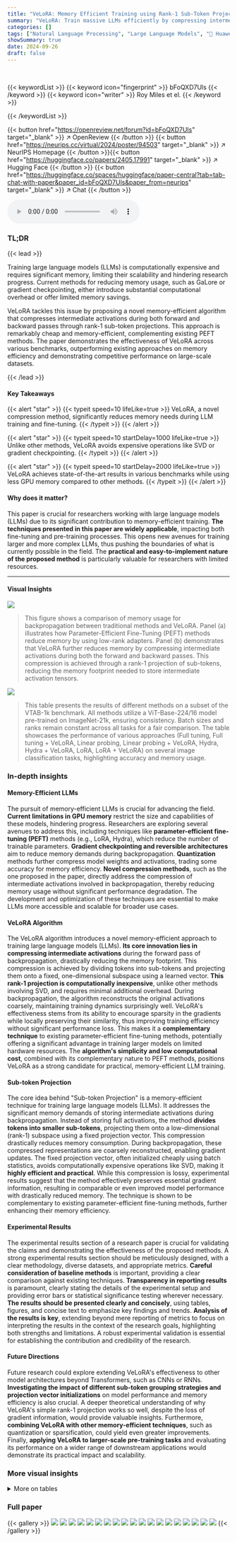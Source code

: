 ```yaml
---
title: "VeLoRA: Memory Efficient Training using Rank-1 Sub-Token Projections"
summary: "VeLoRA: Train massive LLMs efficiently by compressing intermediate activations!"
categories: []
tags: ["Natural Language Processing", "Large Language Models", "🏢 Huawei Noah's Ark Lab",]
showSummary: true
date: 2024-09-26
draft: false
---
```


<br>

{{< keywordList >}}
{{< keyword icon="fingerprint" >}} bFoQXD7Uls {{< /keyword >}}
{{< keyword icon="writer" >}} Roy Miles et el. {{< /keyword >}}
 
{{< /keywordList >}}

{{< button href="https://openreview.net/forum?id=bFoQXD7Uls" target="_blank" >}}
↗ OpenReview
{{< /button >}}
{{< button href="https://neurips.cc/virtual/2024/poster/94503" target="_blank" >}}
↗ NeurIPS Homepage
{{< /button >}}{{< button href="https://huggingface.co/papers/2405.17991" target="_blank" >}}
↗ Hugging Face
{{< /button >}}
{{< button href="https://huggingface.co/spaces/huggingface/paper-central?tab=tab-chat-with-paper&paper_id=bFoQXD7Uls&paper_from=neurips" target="_blank" >}}
↗ Chat
{{< /button >}}



<audio controls>
    <source src="https://ai-paper-reviewer.com/bFoQXD7Uls/podcast.wav" type="audio/wav">
    Your browser does not support the audio element.
</audio>


### TL;DR


{{< lead >}}

Training large language models (LLMs) is computationally expensive and requires significant memory, limiting their scalability and hindering research progress.  Current methods for reducing memory usage, such as GaLore or gradient checkpointing, either introduce substantial computational overhead or offer limited memory savings. 



VeLoRA tackles this issue by proposing a novel memory-efficient algorithm that compresses intermediate activations during both forward and backward passes through rank-1 sub-token projections.  This approach is remarkably cheap and memory-efficient, complementing existing PEFT methods.  The paper demonstrates the effectiveness of VeLoRA across various benchmarks, outperforming existing approaches on memory efficiency and demonstrating competitive performance on large-scale datasets.

{{< /lead >}}


#### Key Takeaways

{{< alert "star" >}}
{{< typeit speed=10 lifeLike=true >}} VeLoRA, a novel compression method, significantly reduces memory needs during LLM training and fine-tuning. {{< /typeit >}}
{{< /alert >}}

{{< alert "star" >}}
{{< typeit speed=10 startDelay=1000 lifeLike=true >}} Unlike other methods, VeLoRA avoids expensive operations like SVD or gradient checkpointing. {{< /typeit >}}
{{< /alert >}}

{{< alert "star" >}}
{{< typeit speed=10 startDelay=2000 lifeLike=true >}} VeLoRA achieves state-of-the-art results in various benchmarks while using less GPU memory compared to other methods. {{< /typeit >}}
{{< /alert >}}

#### Why does it matter?
This paper is crucial for researchers working with large language models (LLMs) due to its significant contribution to memory-efficient training.  **The techniques presented in this paper are widely applicable**, impacting both fine-tuning and pre-training processes.  This opens new avenues for training larger and more complex LLMs, thus pushing the boundaries of what is currently possible in the field. The **practical and easy-to-implement nature of the proposed method** is particularly valuable for researchers with limited resources.

------
#### Visual Insights



![](https://ai-paper-reviewer.com/bFoQXD7Uls/figures_1_1.jpg)

> This figure shows a comparison of memory usage for backpropagation between traditional methods and VeLoRA.  Panel (a) illustrates how Parameter-Efficient Fine-Tuning (PEFT) methods reduce memory by using low-rank adapters. Panel (b) demonstrates that VeLoRA further reduces memory by compressing intermediate activations during both the forward and backward passes. This compression is achieved through a rank-1 projection of sub-tokens, reducing the memory footprint needed to store intermediate activation tensors.





![](https://ai-paper-reviewer.com/bFoQXD7Uls/tables_4_1.jpg)

> This table presents the results of different methods on a subset of the VTAB-1k benchmark.  All methods utilize a ViT-Base-224/16 model pre-trained on ImageNet-21k, ensuring consistency. Batch sizes and ranks remain constant across all tasks for a fair comparison. The table showcases the performance of various approaches (Full tuning, Full tuning + VeLoRA, Linear probing, Linear probing + VeLoRA, Hydra, Hydra + VeLoRA, LoRA, LoRA + VeLoRA) on several image classification tasks, highlighting accuracy and memory usage.





### In-depth insights


#### Memory-Efficient LLMs
The pursuit of memory-efficient LLMs is crucial for advancing the field.  **Current limitations in GPU memory** restrict the size and capabilities of these models, hindering progress.  Researchers are exploring several avenues to address this, including techniques like **parameter-efficient fine-tuning (PEFT)** methods (e.g., LoRA,  Hydra), which reduce the number of trainable parameters.  **Gradient checkpointing and reversible architectures** aim to reduce memory demands during backpropagation.  **Quantization** methods further compress model weights and activations, trading some accuracy for memory efficiency.  **Novel compression methods**, such as the one proposed in the paper, directly address the compression of intermediate activations involved in backpropagation, thereby reducing memory usage without significant performance degradation.  The development and optimization of these techniques are essential to make LLMs more accessible and scalable for broader use cases.

#### VeLoRA Algorithm
The VeLoRA algorithm introduces a novel memory-efficient approach to training large language models (LLMs).  **Its core innovation lies in compressing intermediate activations** during the forward pass of backpropagation, drastically reducing the memory footprint.  This compression is achieved by dividing tokens into sub-tokens and projecting them onto a fixed, one-dimensional subspace using a learned vector.  **This rank-1 projection is computationally inexpensive**, unlike other methods involving SVD, and requires minimal additional overhead. During backpropagation, the algorithm reconstructs the original activations coarsely, maintaining training dynamics surprisingly well.  VeLoRA's effectiveness stems from its ability to encourage sparsity in the gradients while locally preserving their similarity, thus improving training efficiency without significant performance loss. This makes it a **complementary technique** to existing parameter-efficient fine-tuning methods, potentially offering a significant advantage in training larger models on limited hardware resources.  The **algorithm's simplicity and low computational cost**, combined with its complementary nature to PEFT methods, positions VeLoRA as a strong candidate for practical, memory-efficient LLM training.

#### Sub-token Projection
The core idea behind "Sub-token Projection" is a memory-efficient technique for training large language models (LLMs).  It addresses the significant memory demands of storing intermediate activations during backpropagation. Instead of storing full activations, the method **divides tokens into smaller sub-tokens**, projecting them onto a low-dimensional (rank-1) subspace using a fixed projection vector. This compression drastically reduces memory consumption. During backpropagation, these compressed representations are coarsely reconstructed, enabling gradient updates. The fixed projection vector, often initialized cheaply using batch statistics, avoids computationally expensive operations like SVD, making it **highly efficient and practical**. While this compression is lossy, experimental results suggest that the method effectively preserves essential gradient information, resulting in comparable or even improved model performance with drastically reduced memory. The technique is shown to be complementary to existing parameter-efficient fine-tuning methods, further enhancing their memory efficiency.

#### Experimental Results
The experimental results section of a research paper is crucial for validating the claims and demonstrating the effectiveness of the proposed methods.  A strong experimental results section should be meticulously designed, with a clear methodology, diverse datasets, and appropriate metrics.  **Careful consideration of baseline methods** is important, providing a clear comparison against existing techniques.  **Transparency in reporting results** is paramount, clearly stating the details of the experimental setup and providing error bars or statistical significance testing wherever necessary.  **The results should be presented clearly and concisely**, using tables, figures, and concise text to emphasize key findings and trends.  **Analysis of the results is key**, extending beyond mere reporting of metrics to focus on interpreting the results in the context of the research goals, highlighting both strengths and limitations.  A robust experimental validation is essential for establishing the contribution and credibility of the research.

#### Future Directions
Future research could explore extending VeLoRA's effectiveness to other model architectures beyond Transformers, such as CNNs or RNNs.  **Investigating the impact of different sub-token grouping strategies and projection vector initializations** on model performance and memory efficiency is also crucial.  A deeper theoretical understanding of why VeLoRA's simple rank-1 projection works so well, despite the loss of gradient information, would provide valuable insights.  Furthermore, **combining VeLoRA with other memory-efficient techniques**, such as quantization or sparsification, could yield even greater improvements. Finally, **applying VeLoRA to larger-scale pre-training tasks** and evaluating its performance on a wider range of downstream applications would demonstrate its practical impact and scalability.


### More visual insights




<details>
<summary>More on tables
</summary>


![](https://ai-paper-reviewer.com/bFoQXD7Uls/tables_6_1.jpg)
> This table presents the results of various methods on a subset of the VTAB-1k benchmark.  All methods use the same ViT-Base-224/16 model, pre-trained on ImageNet-21k, and maintain consistent batch sizes and ranks across all tasks.  The table shows the performance of different methods (full tuning, full tuning + VeLoRA, linear probing, SSF, SSF + VeLoRA, Hydra, Hydra + VeLoRA, LoRA, and LoRA + VeLoRA) on various vision tasks categorized into Natural, Specialized, and Structured, and indicates the GPU memory usage for each method.

![](https://ai-paper-reviewer.com/bFoQXD7Uls/tables_6_2.jpg)
> This table compares the performance of VeLoRA against full fine-tuning, GaLore, and LoRA on the GLUE benchmark using a pre-trained ROBERTa-Base model.  It shows that VeLoRA achieves the highest average accuracy while using significantly less GPU memory, particularly when compared to GaLore.

![](https://ai-paper-reviewer.com/bFoQXD7Uls/tables_7_1.jpg)
> This table presents the results of fine-tuning various sizes of LLaMA models using different methods (LoRA with BFloat16, LoRA with Float4, QLoRA, and VeLORA).  For each method, it reports the Alpaca accuracy and GPU memory usage.  The memory estimate includes the frozen weights, trainable adapters, and input activations.  VeLORA demonstrates memory efficiency while maintaining competitive accuracy compared to other methods.

![](https://ai-paper-reviewer.com/bFoQXD7Uls/tables_7_2.jpg)
> This table compares the performance of different low-rank algorithms (GaLore, LoRA, FLORA, and VeLORA) against a full-rank baseline in pre-training LLaMA models on the C4 dataset.  It shows validation perplexity (a lower score indicates better performance) and the GPU memory usage for each method across two model sizes (60M and 130M parameters).  The table also provides the token-to-dimension ratio (r/dmodel) and the total number of training tokens for each model size.

![](https://ai-paper-reviewer.com/bFoQXD7Uls/tables_8_1.jpg)
> This table presents ablation studies on the VeLoRA model using a 7B parameter LLaMA model.  It shows the impact of training epochs on accuracy and memory, the effect of sub-token size on model performance, and the results of different initialization strategies for the rank-1 projection.  The key finding is that VeLoRA maintains competitive accuracy while significantly reducing memory.

![](https://ai-paper-reviewer.com/bFoQXD7Uls/tables_8_2.jpg)
> This table shows the results of an ablation study on the placement of VeLORA within different layers of a LLaMA-7B model.  It examines the impact of applying VeLORA to the Query, Key, Value, and Down projection layers on both memory usage (in GB) and the model's accuracy (Acc) on the MMLU benchmark. The experiment uses a LLaMA-7B model trained on the Alpaca dataset.  Only the memory usage of the input activations is considered for these results. The first row represents a baseline model without any VeLORA application, while subsequent rows demonstrate the effects of applying VeLORA to different combinations of layers.

![](https://ai-paper-reviewer.com/bFoQXD7Uls/tables_9_1.jpg)
> This table compares the training time and memory consumption of VeLoRA against gradient checkpointing for pre-training LLAMA models of different sizes (60M, 130M, 7B, and 13B parameters). It highlights that VeLoRA not only reduces memory usage but also significantly speeds up training compared to gradient checkpointing.

![](https://ai-paper-reviewer.com/bFoQXD7Uls/tables_13_1.jpg)
> This table presents the hyperparameters used for fine-tuning the RoBERTa base model on the GLUE benchmark.  It details the batch size, number of epochs, learning rate, and maximum sequence length used for each of the eight tasks within the GLUE benchmark: MNLI, SST-2, MRPC, CoLA, QNLI, QQP, RTE, and STS-B.

![](https://ai-paper-reviewer.com/bFoQXD7Uls/tables_13_2.jpg)
> This table presents the optimal hyperparameters (scale and dropout values) used for the Hydra method in the VTAB-1k experiments, tailored for each specific task or dataset. These values were obtained through a process not described in detail in the paper.  The table aids reproducibility and shows that the experimenters used task-specific tuning for Hydra, making it different than other PEFT methods used, in which task-specific tuning was not performed.

![](https://ai-paper-reviewer.com/bFoQXD7Uls/tables_14_1.jpg)
> This table presents the results of different methods on a subset of the VTAB-1k benchmark.  All methods use the same ViT-Base-224/16 model, pre-trained on ImageNet-21k, ensuring consistency. The batch sizes and ranks are identical across all tasks for fair comparison. The table shows the performance of each method across various vision tasks, allowing for a comprehensive evaluation of their effectiveness.

</details>




### Full paper

{{< gallery >}}
<img src="https://ai-paper-reviewer.com/bFoQXD7Uls/1.png" class="grid-w50 md:grid-w33 xl:grid-w25" />
<img src="https://ai-paper-reviewer.com/bFoQXD7Uls/2.png" class="grid-w50 md:grid-w33 xl:grid-w25" />
<img src="https://ai-paper-reviewer.com/bFoQXD7Uls/3.png" class="grid-w50 md:grid-w33 xl:grid-w25" />
<img src="https://ai-paper-reviewer.com/bFoQXD7Uls/4.png" class="grid-w50 md:grid-w33 xl:grid-w25" />
<img src="https://ai-paper-reviewer.com/bFoQXD7Uls/5.png" class="grid-w50 md:grid-w33 xl:grid-w25" />
<img src="https://ai-paper-reviewer.com/bFoQXD7Uls/6.png" class="grid-w50 md:grid-w33 xl:grid-w25" />
<img src="https://ai-paper-reviewer.com/bFoQXD7Uls/7.png" class="grid-w50 md:grid-w33 xl:grid-w25" />
<img src="https://ai-paper-reviewer.com/bFoQXD7Uls/8.png" class="grid-w50 md:grid-w33 xl:grid-w25" />
<img src="https://ai-paper-reviewer.com/bFoQXD7Uls/9.png" class="grid-w50 md:grid-w33 xl:grid-w25" />
<img src="https://ai-paper-reviewer.com/bFoQXD7Uls/10.png" class="grid-w50 md:grid-w33 xl:grid-w25" />
<img src="https://ai-paper-reviewer.com/bFoQXD7Uls/11.png" class="grid-w50 md:grid-w33 xl:grid-w25" />
<img src="https://ai-paper-reviewer.com/bFoQXD7Uls/12.png" class="grid-w50 md:grid-w33 xl:grid-w25" />
<img src="https://ai-paper-reviewer.com/bFoQXD7Uls/13.png" class="grid-w50 md:grid-w33 xl:grid-w25" />
<img src="https://ai-paper-reviewer.com/bFoQXD7Uls/14.png" class="grid-w50 md:grid-w33 xl:grid-w25" />
<img src="https://ai-paper-reviewer.com/bFoQXD7Uls/15.png" class="grid-w50 md:grid-w33 xl:grid-w25" />
<img src="https://ai-paper-reviewer.com/bFoQXD7Uls/16.png" class="grid-w50 md:grid-w33 xl:grid-w25" />
<img src="https://ai-paper-reviewer.com/bFoQXD7Uls/17.png" class="grid-w50 md:grid-w33 xl:grid-w25" />
<img src="https://ai-paper-reviewer.com/bFoQXD7Uls/18.png" class="grid-w50 md:grid-w33 xl:grid-w25" />
<img src="https://ai-paper-reviewer.com/bFoQXD7Uls/19.png" class="grid-w50 md:grid-w33 xl:grid-w25" />
{{< /gallery >}}
